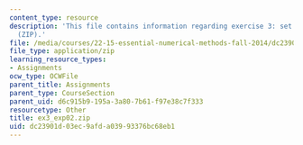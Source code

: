 ```yaml
---
content_type: resource
description: 'This file contains information regarding exercise 3: set 2 expressions
  (ZIP).'
file: /media/courses/22-15-essential-numerical-methods-fall-2014/dc23901d03ec9afda03993376bc68eb1_ex3_exp02.zip
file_type: application/zip
learning_resource_types:
- Assignments
ocw_type: OCWFile
parent_title: Assignments
parent_type: CourseSection
parent_uid: d6c915b9-195a-3a80-7b61-f97e38c7f333
resourcetype: Other
title: ex3_exp02.zip
uid: dc23901d-03ec-9afd-a039-93376bc68eb1
---
```


